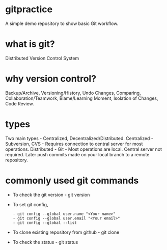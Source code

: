 # gitpractice
A simple demo repository to show basic Git workflow.

# what is git? 
Distributed Version Control System

# why version control?
Backup/Archive, Versioning/History, Undo Changes, Comparing, Collaboration/Teamwork, Blame/Learning Moment, Isolation of Changes, Code Review.

# types
Two main types - Centralized, Decentralized/Distributed.
Centralized - Subversion, CVS - Requires connection to central server for most operations.
Distributed - Git - Most operations are local. Central server not required. Later push commits made on your local branch to a remote repository.

# commonly used git commands

  * To check the git version - git version

  * To set git config,

        - git config --global user.name "<Your name>"
        - git config --global user.email "<Your email>"
        - git config --global --list 

  * To clone existing repository from github - git clone <github-repository-path>

  * To check the status - git status

  